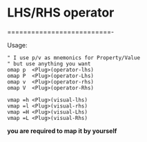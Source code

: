 
# LHS/RHS operator
==========================-

Usage: 
```viml
" I use p/v as mnemonics for Property/Value
" but use anything you want
omap p  <Plug>(operator-lhs)
omap P  <Plug>(operator-Lhs)
omap v  <Plug>(operator-rhs)
omap V  <Plug>(operator-Rhs)

vmap =h <Plug>(visual-lhs)
vmap =l <Plug>(visual-rhs)
vmap =H <Plug>(visual-Lhs)
vmap =L <Plug>(visual-Rhs)
```

**you are required to map it by yourself**

<!--![alt text](./pp_self2.png "")-->

